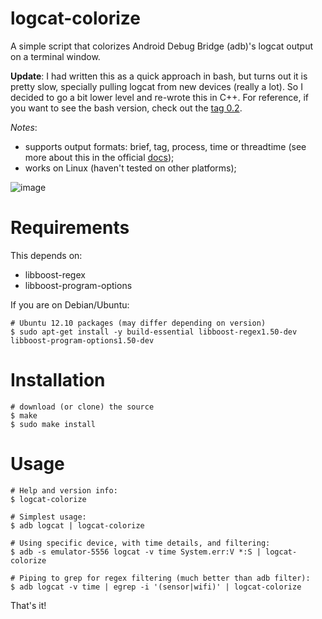 # logcat-colorize

A simple script that colorizes Android Debug Bridge (adb)'s logcat output on a terminal window.

**Update**: I had written this as a quick approach in bash, but turns out it is pretty slow, specially pulling logcat from new devices (really a lot). So I decided to go a bit lower level and re-wrote this in C++. For reference, if you want to see the bash version, check out the [tag 0.2][3].

*Notes*:

  - supports output formats: brief, tag, process, time or threadtime (see more about this in the official [docs][1]);
  - works on Linux (haven't tested on other platforms);

![image][2]

# Requirements

This depends on:

  * libboost-regex
  * libboost-program-options

If you are on Debian/Ubuntu:
    
    # Ubuntu 12.10 packages (may differ depending on version)
    $ sudo apt-get install -y build-essential libboost-regex1.50-dev libboost-program-options1.50-dev

# Installation

    # download (or clone) the source
    $ make
    $ sudo make install

# Usage

    # Help and version info:
    $ logcat-colorize

    # Simplest usage:
    $ adb logcat | logcat-colorize

    # Using specific device, with time details, and filtering:
    $ adb -s emulator-5556 logcat -v time System.err:V *:S | logcat-colorize

    # Piping to grep for regex filtering (much better than adb filter):
    $ adb logcat -v time | egrep -i '(sensor|wifi)' | logcat-colorize


That's it!


[1]: http://developer.android.com/tools/debugging/debugging-log.html#outputFormat
[2]: https://bitbucket.org/brunobraga/logcat-colorize/downloads/example.jpg
[3]: https://bitbucket.org/brunobraga/logcat-colorize/src/8a17155d0d7c29c19130695d7a699e83830456ce?at=0.2
